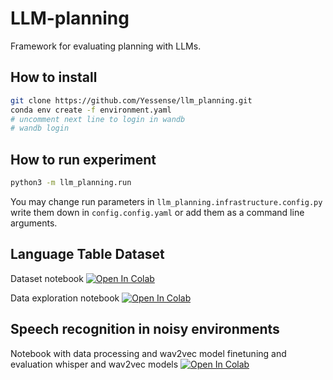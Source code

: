 # LLM-planning
Framework for evaluating planning with LLMs.

## How to install

```bash
git clone https://github.com/Yessense/llm_planning.git
conda env create -f environment.yaml
# uncomment next line to login in wandb
# wandb login
```

## How to run experiment

```bash
python3 -m llm_planning.run
```

You may change run parameters in `llm_planning.infrastructure.config.py` write them down in `config.config.yaml` or add them as a command line arguments.

## Language Table Dataset

Dataset notebook <a target="_blank" href="https://colab.research.google.com/github/Yessense/llm_planning/blob/master/language_table/Dataset.ipynb">
  <img src="https://colab.research.google.com/assets/colab-badge.svg" alt="Open In Colab"/>
</a>

Data exploration notebook <a target="_blank" href="https://colab.research.google.com/github/Yessense/llm_planning/blob/master/speech_recognition/Speech%20recognition%20in%20noise%20Dolgushin.ipynb">
  <img src="https://colab.research.google.com/assets/colab-badge.svg" alt="Open In Colab"/>
</a>

## Speech recognition in noisy environments
Notebook with data processing and wav2vec model finetuning and evaluation whisper and wav2vec models <a target="_blank" href="https://colab.research.google.com/github/Yessense/llm_planning/blob/master/speech_recognition/Speech%20recognition%20in%20noise%20Dolgushin.ipynb">
  <img src="https://colab.research.google.com/assets/colab-badge.svg" alt="Open In Colab"/>
</a>

